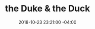 ---
title: the Duke & the Duck
date: 2018-10-23 23:21:00 -04:00
image: "/uploads/sponsor-duke-&-duck.jpg"
image-alt: logo for duke and the duck
url: https://www.dukeduck.com/
is-2019: true
---